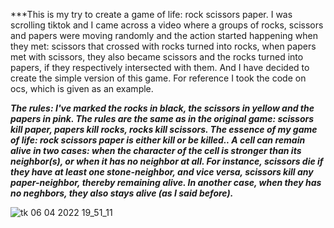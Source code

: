 ***This is my try to create a game of life: rock scissors paper. I was scrolling tiktok and I came across a video where a groups of rocks, scissors and papers were moving randomly and the action started happening when they met: scissors that crossed with rocks turned into rocks, when papers met with scissors, they also became scissors and the rocks turned into papers, if they respectively intersected with them. And I have decided to create the simple version of this game. For reference I took the code on ocs, which is given as an example. 

***The rules:
I've marked the rocks in black, the scissors in yellow and the papers in pink. The rules are the same as in the original game: scissors kill paper, papers kill rocks, rocks kill scissors. The essence of my game of life: rock scissors paper is either kill or be killed.. A cell can remain alive in two cases: when the character of the cell is stronger than its neighbor(s), or when it has no neighbor at all.
For instance, scissors die if they have at least one stone-neighbor, and vice versa, scissors kill any paper-neighbor, thereby remaining alive. In another case, when they has no neghbors, they also stays alive (as I said before).***

![tk 06 04 2022 19_51_11](https://user-images.githubusercontent.com/100347662/162035677-40c35767-61de-4540-af0f-30d1e5a58497.png)

